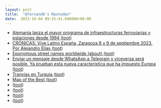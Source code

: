 ```yaml
---
layout: post
title:  "@fernand0's Mastodon"
date:  2023-10-04 09:25:41.696000+00:00
---
```

*  [Alemania lanza el mayor programa de infraestructuras ferroviarias y estaciones desde 1994 ](https://www.vialibre-ffe.com/noticias.asp?not=4066) ([toot](https://mastodon.social/@fernand0/111176026796526800))
*  [CRÓNICAS: Vive Latino España, Zaragoza 8 y 9 de septiembre 2023. Por Alejandro Elías ](https://www.aragonmusical.com/2023/09/cronicas-vive-latino-espana-zaragoza-8-y-9-de-septiembre-2023-por-alejandro-elias) ([toot](https://mastodon.social/@fernand0/111175708536766297))
*  [
            Eponymous street names worldwide (about)
         ](https://ulitza.net/abou) ([toot](https://mastodon.social/@fernand0/111175486379186451))
*  [Enviar un mensaje desde WhatsApp a Telegram y viceversa será posible. Ya prueban esta nueva característica que ha impuesto Europa ](https://www.genbeta.com/actualidad/enviar-mensaje-whatsapp-a-telegram-viceversa-sera-posible-prueban-esta-nueva-caracteristica-que-ha-impuesto-europ) ([toot](https://mastodon.social/@fernand0/111172340535967410))
*  [Tranvías en Turquía ](https://avecesunafoto.wordpress.com/2023/10/03/tranvias-en-turquia) ([toot](https://mastodon.social/@fernand0/111172313672168007))
*  [Map of the Best ](https://mapofthebest.com) ([toot](https://mastodon.social/@fernand0/111172090619022416))
*  [ ](https://mastodon.social/users/fernand0/statuses/111171917315618892/activity) ([toot](https://mastodon.social/users/fernand0/statuses/111171917315618892/activity))
*  [ ](https://mastodon.social/users/fernand0/statuses/111171917307922986/activity) ([toot](https://mastodon.social/users/fernand0/statuses/111171917307922986/activity))
*  [ ](https://jvm.social/@jorge) ([toot](https://mastodon.social/@fernand0/111171916980058956))
*  [ ](https://c.im/@elliot) ([toot](https://mastodon.social/@fernand0/111171915610532467))
